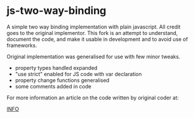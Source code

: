 # js-two-way-binding

A simple two way binding implementation with plain javascript. All credit goes to the original implementor. This fork is an attempt to understand, document the code, and make it usable in development and to avoid use of frameworks.

Original implementation was generalised for use with few minor tweaks.
- property types handled expanded
- "use strict" enabled for JS code with var declaration
- property change functions generalised
- some comments added in code

For more information an article on the code written by original coder at:

[INFO](https://medium.com/frontend-fun/js-vanilla-two-way-binding-5a29bc86c787 "INFO")
